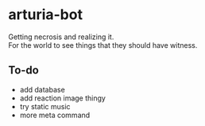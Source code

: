 # arturia-bot
Getting necrosis and realizing it.  
For the world to see things that they should have witness.

## To-do
- add database
- add reaction image thingy
- try static music
- more meta command

